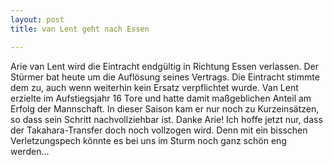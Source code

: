 ```yaml
---
layout: post
title: van Lent geht nach Essen

---
```


Arie van Lent wird die Eintracht endgültig in Richtung Essen verlassen. Der Stürmer bat heute um die Auflösung seines Vertrags. Die Eintracht stimmte dem zu, auch wenn weiterhin kein Ersatz verpflichtet wurde. Van Lent erzielte im Aufstiegsjahr 16 Tore und hatte damit maßgeblichen Anteil am Erfolg der Mannschaft. In dieser Saison kam er nur noch zu Kurzeinsätzen, so dass sein Schritt nachvollziehbar ist. Danke Arie! Ich hoffe jetzt nur, dass der Takahara-Transfer doch noch vollzogen wird. Denn mit ein bisschen Verletzungspech könnte es bei uns im Sturm noch ganz schön eng werden...


